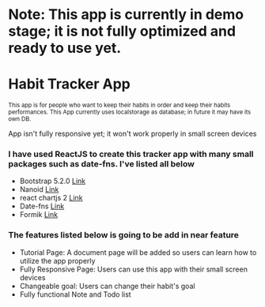 <h1>Note: This app is currently in demo stage; it is not fully optimized and ready to use yet.</h1>

<h1>Habit Tracker App</h1>

<small>This app is for people who want to keep their habits in order and keep their habits performances. This App currently uses localstorage as database; in future it may have its own DB. </small>
<p>App isn't fully responsive yet; it won't work properly in small screen devices</p>



<h3>I have used ReactJS to create this tracker app with many small packages such as date-fns. I've listed all below</h3>

<ul>
  <li>Bootstrap 5.2.0 <a href="https://www.npmjs.com/package/bootstrap">Link</a></li>
  <li>Nanoid <a href="https://www.npmjs.com/package/nanoid">Link</a></li>
  <li>react chartjs 2 <a href="https://www.npmjs.com/package/react-chartjs-2">Link</a></li>
  <li>Date-fns <a href="https://www.npmjs.com/package/date-fns">Link</a></li>
  <li>Formik <a href="https://www.npmjs.com/package/formik">Link</a></li>
  
</ul>

<h3>The features listed below is going to be add in near feature</h3>

<ul>
<li>Tutorial Page: A document page will be added so users can learn how to utilize the app properly</li>
<li>Fully Responsive Page: Users can use this app with their small screen devices</li>
<li>Changeable goal: Users can change their habit's goal</li>
<li>Fully functional Note and Todo list</li>
</ul>









